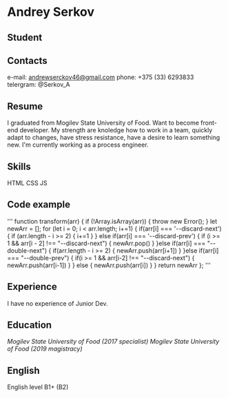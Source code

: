 # Andrey Serkov
## Student
## Contacts
e-mail: andrewserckov46@gmail.com
phone: +375 (33) 6293833
telergram: @Serkov_A
## Resume
I graduated from Mogilev State University of Food. Want to become front-end developer. My strength are knoledge how to work in a team, quickly adapt to changes, have stress resistance, have a desire to learn something new. I'm currently working as a process engineer.
## Skills
HTML
CSS
JS
## Code example
''' function transform(arr) {
        if (!Array.isArray(arr)) {
          throw new Error();
      }
        let newArr = [];
        for (let i = 0; i < arr.length; i+=1) {
         if(arr[i] === '--discard-next') {
           if (arr.length - i >= 2) {
            i+=1
           }
         } else if(arr[i] === '--discard-prev') {
            if (i >= 1 && arr[i - 2] !== "--discard-next") {
              newArr.pop()
            }
         }else if(arr[i] === "--double-next") {
           if(arr.length - i >= 2) {
             newArr.push(arr[i+1])
           }
         }else if(arr[i] === "--double-prev") {
           if(i >= 1 && arr[i-2] !== "--discard-next") {
             newArr.push(arr[i-1])
           }
         } else {
          newArr.push(arr[i])
        }
        }
        return newArr
      };
'''
## Experience
I have no experience of Junior Dev.
## Education
*Mogilev State University of Food (2017 specialist)*
*Mogilev State University of Food (2019 magistracy)*
## English
English level B1+ (B2)